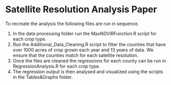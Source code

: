# Satellite Resolution Analysis Paper
To recreate the analysis the following files are run in sequence.
1. In the data processing folder run the MaxNDVIRFunction.R script for each crop type. 
2. Run the Additional_Data_Cleaning.R script to filter the counties that have over 1000 acres of crop grown each year and 13 years of data. We ensure that the counties match for each satellite resolution. 
3. Once the files are cleaned the regressions for each county can be run in RegressionAnalysis.R for each crop type. 
4. The regression output is then analysed and visualized using the scripts in the Tables&Graphs folder. 
